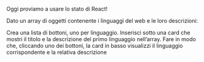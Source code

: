 Oggi proviamo a usare lo stato di React!

Dato un array di oggetti contenente i linguaggi del web e le loro descrizioni:

Crea una lista di bottoni, uno per  linguaggio.
Inserisci sotto una card che mostri il titolo e la descrizione del primo linguaggio nell’array.
Fare in modo che, cliccando uno dei bottoni, la card in basso visualizzi il linguaggio corrispondente e la relativa descrizione
